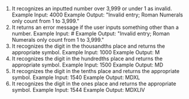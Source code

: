 1. It recognizes an inputted number over 3,999 or under 1 as invalid.
Example Input: 4000
Example Output: "Invalid entry; Roman Numerals only count from 1 to 3,999."
2. It returns an error message if the user inputs something other than a number.
Example Input: #
Example Output: "Invalid entry; Roman Numerals only count from 1 to 3,999."
3. It recognizes the digit in the thousandths place and returns the appropriate symbol.
Example Input: 1000
Example Output: M
4. It recognizes the digit in the hundredths place and returns the appropriate symbol.
Example Input: 1500
Example Output: MD
5. It recognizes the digit in the tenths place and returns the appropriate symbol.
Example Input: 1540
Example Output: MDXL
6. It recognizes the digit in the ones place and returns the appropriate symbol.
Example Input: 1544
Example Output: MDXLIV

